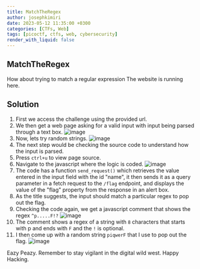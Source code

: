 ```yaml
---
title: MatchTheRegex
author: josephkimiri
date: 2023-05-12 11:35:00 +0300
categories: [CTFs, Web]
tags: [picoctf, ctfs, web, cybersecurity]
render_with_liquid: false
---
```


## MatchTheRegex

How about trying to match a regular expression
The website is running here.

## Solution
1. First we access the challenge using the provided url.
2. We then get a web page asking for a valid input with input being parsed through a text box.
![image](https://user-images.githubusercontent.com/98275198/237683027-080c0ea2-0abf-450b-83d4-a109bbe85629.png)
3. Now, lets try random strings.
![image](https://user-images.githubusercontent.com/98275198/237683229-d45d8c07-7aab-4ac6-b8c7-ed1fb98003f4.png)
4. The next step would be checking the source code to understand how the input is parsed.
5. Press `ctrl+u` to view page source. 
6. Navigate to the javascript where the logic is coded.
![image](https://user-images.githubusercontent.com/98275198/237683784-2ff9f635-ffb9-444b-a1ee-92a7835afadc.png)
7. The code has a function `send_request()` which retrieves the value entered in the input field with the id "name", it then sends it as a query parameter in a fetch request to the `/flag` endpoint, and displays the value of the "flag" property from the response in an alert box.
8. As the title suggests, the input should match a particular regex to pop out the flag. 
9. Checking the code again, we get a javascript comment that shows the regex `^p.....F!?` 
![image](https://user-images.githubusercontent.com/98275198/237684844-0fde1a0c-2bf4-49e9-822b-1e14f750eec1.png)
10. The comment shows a regex of a string with `8` characters that starts with p and ends with `F` and the `!` is optional.
11. I then come up with a random string `piqwerF` that I use to pop out the flag.
![image](https://user-images.githubusercontent.com/98275198/237685799-7713baed-232a-47d1-a176-2b792fc50a97.png)

Eazy Peazy. Remember to stay vigilant in the digital wild west. Happy Hacking.
